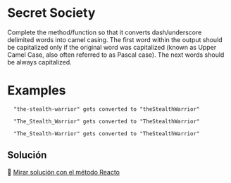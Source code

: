 # Secret Society

Complete the method/function so that it converts dash/underscore delimited words into camel casing. The first word within the output should be capitalized only if the original word was capitalized (known as Upper Camel Case, also often referred to as Pascal case). The next words should be always capitalized.

# Examples

```
  "the-stealth-warrior" gets converted to "theStealthWarrior"

  "The_Stealth_Warrior" gets converted to "TheStealthWarrior"

  "The_Stealth-Warrior" gets converted to "TheStealthWarrior"

```

## Solución

🔗 [ Mirar solución con el método Reacto ](../js/20-convert-string-to-camel-case.js)
